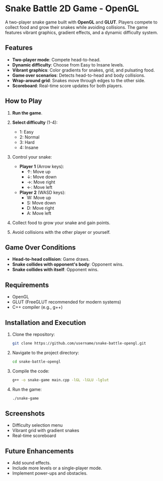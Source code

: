 # Snake Battle 2D Game - OpenGL

A two-player snake game built with **OpenGL** and **GLUT**. Players compete to collect food and grow their snakes while avoiding collisions. The game features vibrant graphics, gradient effects, and a dynamic difficulty system.

## Features

- **Two-player mode**: Compete head-to-head.
- **Dynamic difficulty**: Choose from Easy to Insane levels.
- **Vibrant graphics**: Color gradients for snakes, grid, and pulsating food.
- **Game over scenarios**: Detects head-to-head and body collisions.
- **Wrap-around grid**: Snakes move through edges to the other side.
- **Scoreboard**: Real-time score updates for both players.

## How to Play

1. **Run the game**.
2. **Select difficulty** (1-4):
    - 1: Easy  
    - 2: Normal  
    - 3: Hard  
    - 4: Insane  
3. Control your snake:  
   - **Player 1** (Arrow keys):
     - ↑: Move up
     - ↓: Move down
     - →: Move right
     - ←: Move left  
   - **Player 2** (WASD keys):
     - W: Move up
     - S: Move down
     - D: Move right
     - A: Move left

4. Collect food to grow your snake and gain points.

5. Avoid collisions with the other player or yourself.

## Game Over Conditions

- **Head-to-head collision**: Game draws.
- **Snake collides with opponent's body**: Opponent wins.
- **Snake collides with itself**: Opponent wins.

## Requirements

- OpenGL  
- GLUT (FreeGLUT recommended for modern systems)  
- C++ compiler (e.g., g++)

## Installation and Execution

1. Clone the repository:
   ```bash
   git clone https://github.com/username/snake-battle-opengl.git
   ```
2. Navigate to the project directory:
   ```bash
   cd snake-battle-opengl
   ```
3. Compile the code:
   ```bash
   g++ -o snake-game main.cpp -lGL -lGLU -lglut
   ```
4. Run the game:
   ```bash
   ./snake-game
   ```

## Screenshots

- Difficulty selection menu
- Vibrant grid with gradient snakes
- Real-time scoreboard

## Future Enhancements

- Add sound effects.
- Include more levels or a single-player mode.
- Implement power-ups and obstacles.

